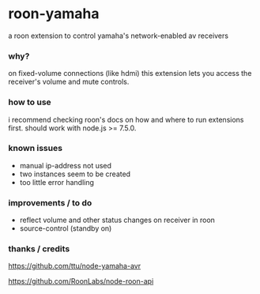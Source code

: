 # roon-yamaha
a roon extension to control yamaha's network-enabled av receivers

### why?

on fixed-volume connections (like hdmi) this extension lets
you access the receiver's volume and mute controls.

### how to use

i recommend checking roon's docs on how and where to run extensions
first. should work with node.js >= 7.5.0.

### known issues

* manual ip-address not used
* two instances seem to be created
* too little error handling

### improvements / to do

* reflect volume and other status changes on receiver in roon
* source-control (standby on)


### thanks / credits

https://github.com/ttu/node-yamaha-avr

https://github.com/RoonLabs/node-roon-api
